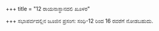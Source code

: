 +++
title = "12 ರಾಯನಾಸ್ಥಾನದಲಿ ಖೂಳರ"

+++
ಸಭಾಪರ್ವದಲ್ಲಿನ ಜೂಜಿನ ಪ್ರಸಂಗ: ಸಂಧಿ-12 ರಿಂದ 16 ರವರೆಗೆ ನೋಡಬಹುದು.